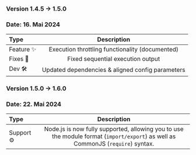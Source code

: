 ### Version 1.4.5 → 1.5.0

### Date: 16. Mai 2024

| Type          |                   Description                    | 
|:--------------|:------------------------------------------------:|
| Feature ✨     | Execution throttling functionality (documented)  |
| Fixes 🐞      |        Fixed sequential execution output         |
| Dev 🛠        | Updated dependencies & aligned config parameters |



### Version 1.5.0 → 1.6.0

### Date: 22. Mai 2024

| Type                                       |                                                           Description                                                           | 
|:-------------------------------------------|:-------------------------------------------------------------------------------------------------------------------------------:|
| <div style="width: 71px">Support ⚙️</div>  | Node.js is now fully supported, allowing you to use the module format (`import/export`) as well as CommonJS (`require`) syntax. |



